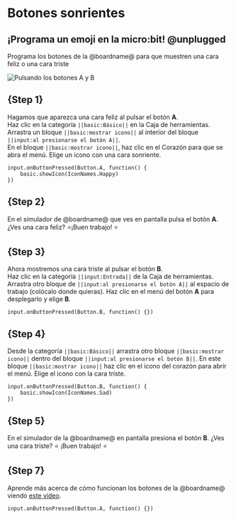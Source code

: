 # Botones sonrientes

## ¡Programa un emoji en la micro:bit! @unplugged

Programa los botones de la @boardname@ para que muestren una cara feliz o una cara triste 

![Pulsando los botones A y B](/static/mb/projects/smiley-buttons/sim.gif)

## {Step 1}

Hagamos que aparezca una cara feliz al pulsar el botón **A**.   
Haz clic en la categoría `||basic:Básico||` en la Caja de herramientas. Arrastra un bloque `||basic:mostrar icono||` al interior del bloque `||input:al presionarse el botón A||`.  
En el bloque `||basic:mostrar icono||`, haz clic en el Corazón para que se abra el menú. Elige un icono con una cara sonriente.

```blocks
input.onButtonPressed(Button.A, function() { 
    basic.showIcon(IconNames.Happy)
})
```

## {Step 2}

En el simulador de @boardname@ que ves en pantalla pulsa el botón **A**. ¿Ves una cara feliz? ⭐¡Buen trabajo! ⭐

## {Step 3}

Ahora mostremos una cara triste al pulsar el botón **B**.  
Haz clic en la categoría `||input:Entrada||` de la Caja de herramientas. Arrastra otro bloque de `||input:al presionarse el botón A||` al espacio de trabajo (colócalo donde quieras). Haz clic en el menú del botón **A** para desplegarlo y elige **B**.

```blocks
input.onButtonPressed(Button.B, function() {})
```

## {Step 4}

Desde la categoría `||basic:Básico||` arrastra otro bloque `||basic:mostrar icono||` dentro del bloque `||input:al presionarse el botón B||`. En este bloque `||basic:mostrar icono||` haz clic en el icono del corazón para abrir el menú. Elige el icono con la cara triste.

```blocks
input.onButtonPressed(Button.B, function() {
    basic.showIcon(IconNames.Sad)
})
```

## {Step 5}

En el simulador de la @boardname@ en pantalla presiona el botón **B**. ¿Ves una cara triste? ⭐ ¡Buen trabajo! ⭐


## {Step 7}

Aprende más acerca de cómo funcionan los botones de la @boardname@ viendo [este vídeo](https://youtu.be/t_Qujjd_38o).

```template
input.onButtonPressed(Button.A, function() {})
```